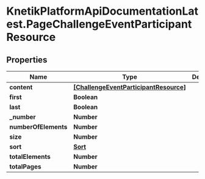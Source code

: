 # KnetikPlatformApiDocumentationLatest.PageChallengeEventParticipantResource

## Properties
Name | Type | Description | Notes
------------ | ------------- | ------------- | -------------
**content** | [**[ChallengeEventParticipantResource]**](ChallengeEventParticipantResource.md) |  | [optional] 
**first** | **Boolean** |  | [optional] 
**last** | **Boolean** |  | [optional] 
**_number** | **Number** |  | [optional] 
**numberOfElements** | **Number** |  | [optional] 
**size** | **Number** |  | [optional] 
**sort** | [**Sort**](Sort.md) |  | [optional] 
**totalElements** | **Number** |  | [optional] 
**totalPages** | **Number** |  | [optional] 


